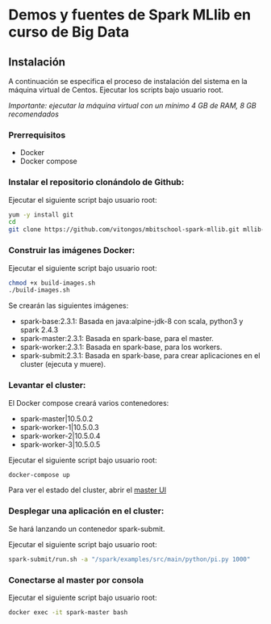 # Demos y fuentes de Spark MLlib en curso de Big Data

Instalación
-----------

A continuación se especifica el proceso de instalación del sistema en la máquina virtual de Centos.
Ejecutar los scripts bajo usuario root.

*Importante: ejecutar la máquina virtual con un mínimo 4 GB de RAM, 8 GB recomendados*

### Prerrequisitos

* Docker
* Docker compose

### Instalar el repositorio clonándolo de Github:
Ejecutar el siguiente script bajo usuario root:
```sh
yum -y install git
cd
git clone https://github.com/vitongos/mbitschool-spark-mllib.git mllib-src
```

### Construir las imágenes Docker:
Ejecutar el siguiente script bajo usuario root:
```sh
chmod +x build-images.sh
./build-images.sh
```
Se crearán las siguientes imágenes:

* spark-base:2.3.1: Basada en java:alpine-jdk-8 con scala, python3 y spark 2.4.3
* spark-master:2.3.1: Basada en spark-base, para el master.
* spark-worker:2.3.1: Basada en spark-base, para los workers.
* spark-submit:2.3.1: Basada en spark-base, para crear aplicaciones en el cluster (ejecuta y muere).

### Levantar el cluster:

El Docker compose creará varios contenedores:

* spark-master|10.5.0.2
* spark-worker-1|10.5.0.3
* spark-worker-2|10.5.0.4
* spark-worker-3|10.5.0.5

Ejecutar el siguiente script bajo usuario root:
```sh
docker-compose up
```

Para ver el estado del cluster, abrir el [master UI](http://localhost:5080) 

### Desplegar una aplicación en el cluster:

Se hará lanzando un contenedor spark-submit.

Ejecutar el siguiente script bajo usuario root:
```sh
spark-submit/run.sh -a "/spark/examples/src/main/python/pi.py 1000"
```

### Conectarse al master por consola

Ejecutar el siguiente script bajo usuario root:
```sh
docker exec -it spark-master bash
```
